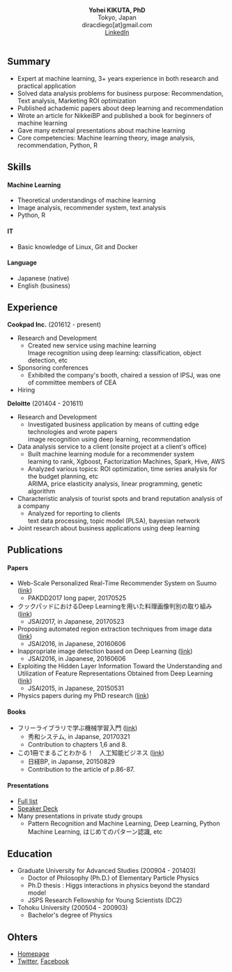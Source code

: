<p align="center">
  <b>Yohei KIKUTA, PhD</b><br>
  Tokyo, Japan <br>
  diracdiego[at]gmail.com <br>
  <A Href="https://www.linkedin.com/in/yohei-kikuta-983b29117/">LinkedIn</A> <br>
  <br>
</p>

## Summary
- Expert at machine learning, 3+ years experience in both research and practical application
- Solved data analysis problems for business purpose: Recommendation, Text analysis, Marketing ROI optimization 
- Published achademic papers about deep learning and recommendation
- Wrote an article for NikkeiBP and published a book for beginners of machine learning
- Gave many external presentations about machine learning
- Core competencies: Machine learning theory, image analysis, recommendation, Python, R

## Skills
#### Machine Learning
 - Theoretical understandings of machine learning
 - Image analysis, recommender system, text analysis
 - Python, R
#### IT
 - Basic knowledge of Linux, Git and Docker
#### Language
- Japanese (native)
- English (business)

## Experience
**Cookpad Inc.** (201612 - present)
- Research and Development
  - Created new service using machine learning <br>
  Image recognition using deep learning: classification, object detection, etc
- Sponsoring conferences
  - Exhibited the company's booth, chaired a session of IPSJ, was one of committee members of CEA
- Hiring

**Deloitte** (201404 - 201611)
- Research and Development
  - Investigated business application by means of cutting edge technologies and wrote papers <br>
  image recognition using deep learning, recommendation 
- Data analysis service to a client (onsite project at a client's office)
  - Built machine learning module for a recommender system <br>
  learning to rank, Xgboost, Factorization Machines, Spark, Hive, AWS
  - Analyzed various topics: ROI optimization, time series analysis for the budget planning, etc <br>
  ARIMA, price elasticity analysis, linear programming, genetic algorithm
- Characteristic analysis of tourist spots and brand reputation analysis of a company
  - Analyzed for reporting to clients <br>
  text data processing, topic model (PLSA), bayesian network
- Joint research about business applications using deep learning

## Publications
#### Papers
- Web-Scale Personalized Real-Time Recommender System on Suumo ([link](http://pakdd2017.snu.ac.kr/?program_overview))
  - PAKDD2017 long paper, 20170525
- クックパッドにおけるDeep Learningを用いた料理画像判別の取り組み ([link](https://kaigi.org/jsai/webprogram/2017/paper-740.html))
  - JSAI2017, in Japanese, 20170523
- Proposing automated region extraction techniques from image data ([link](https://kaigi.org/jsai/webprogram/2016/paper-976.html))
  - JSAI2016, in Japanese, 20160606
- Inappropriate image detection based on Deep Learning ([link](https://kaigi.org/jsai/webprogram/2016/paper-664.html))
  - JSAI2016, in Japanese, 20160606
- Exploiting the Hidden Layer Information Toward the Understanding and Utilization of Feature Representations Obtained from Deep Learning ([link](https://kaigi.org/jsai/webprogram/2015/pdf/2C3-OS-06b-1.pdf))
  - JSAI2015, in Japanese, 20150531
- Physics papers during my PhD research ([link](http://inspirehep.net/search?p=exactauthor%3AY.Kikuta.1+))

#### Books
- フリーライブラリで学ぶ機械学習入門 ([link](http://www.shuwasystem.co.jp/products/7980html/4961.html))
  - 秀和システム, in Japanse, 20170321
  - Contribution to chapters 1,6 and 8.
- この1冊でまるごとわかる！　人工知能ビジネス ([link](https://eb.store.nikkei.com/asp/ShowSeriesDetail.do?seriesId=D2-00245200B))
  - 日経BP, in Japanse, 20150829
  - Contribution to the article of p.86-87.

#### Presentations
- [Full list](./presentations.md)
- [Speaker Deck](https://speakerdeck.com/diracdiego)
- Many presentations in private study groups
  - Pattern Recognition and Machine Learning, Deep Learning, Python Machine Learning, はじめてのパターン認識, etc

## Education
- Graduate University for Advanced Studies (200904 - 201403)
  - Doctor of Philosophy (Ph.D.) of Elementary Particle Physics
  - Ph.D thesis : Higgs interactions in physics beyond the standard model
  - JSPS Research Fellowship for Young Scientists (DC2)
- Tohoku University (200504 - 200903)
  - Bachelor's degree of Physics

## Ohters
- [Homepage](https://yoheikikuta.github.io/)
- [Twitter](https://twitter.com/yohei_kikuta), [Facebook](https://www.facebook.com/yohei.kikuta.3)
